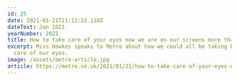 ```yaml
---
id: 25
date: 2021-01-21T21:13:22.118Z
dateText: Jan 2021
yearNumber: 2021
title: How to take care of your eyes now we are on our screens more than ever before
excerpt: Miss Hawkes speaks to Metro about how we could all be taking better
  care of our eyes.
image: /assets/metro-article.jpg
article: https://metro.co.uk/2021/01/21/how-to-take-care-of-your-eyes-now-were-on-our-screens-more-than-ever-13937581/
---
```

